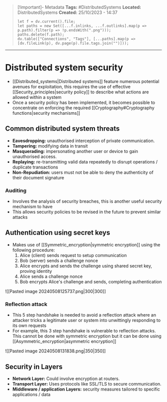 > [!important]- Metadata
> **Tags:** #DistributedSystems 
> **Located:** DistributedSystems
> **Created:** 25/10/2023 - 14:37
> ```dataviewjs
> let f = dv.current().file;
> let paths = new Set([...f.inlinks, ...f.outlinks].map(p => p.path).filter(p => !p.endsWith(".png")));
> paths.delete(f.path);
> dv.table(["Connections", "Tags"], [...paths].map(p => [dv.fileLink(p), dv.page(p).file.tags.join("")]));
> ```

___
# Distributed system security
- [[Distributed_systems|Distributed systems]] feature numerous potential avenues for exploitation, this requires the use of effective [[Security_principles|security policy]] to describe what actions are allowed within a system
- Once a security policy has been implemented, it becomes possible to concentrate on enforcing the required [[Cryptography#Cryptography functions|security mechanisms]]


## Common distributed system threats
-  **Eavesdropping:** unauthorised interception of private communication.
-  **Tampering:** modifying data in transit
-  **Masquerading:** impersonating another user or device to gain unauthorised access.
-  **Replaying:** re-transmitting valid data repeatedly to disrupt operations \/ duplicate transactions 
- **Non-Repudiation:** users must not be able to deny the authenticity of their document signature 

### Auditing
- Involves the analysis of security breaches, this is another useful security mechanism to have 
- This allows security policies to be revised in the future to prevent similar attacks 


## Authentication using secret keys
- Makes use of [[Symmetric_encryption|symmetric encryption]] using the following procedure:
	1. Alice (client) sends request to setup communication 
	2. Bob (server) sends a challenge nonce 
	3. Alice encrypts and sends the challenge using shared secret key, proving identity
	4. Alice sends a challenge nonce 
	5. Bob encrypts Alice's challenge and sends, completing authentication 

![[Pasted image 20240508125737.png|300|300]]


### Reflection attack
- This 5 step handshake is needed to avoid a reflection attack where an attacker tricks a legitimate user or system into unwittingly responding to its own requests
- For example, this 3 step handshake is vulnerable to reflection attacks. This cannot be done with symmetric encryption but it can be done using [[Asymmetric_encryption|asymmetric encryption]]

![[Pasted image 20240508131838.png|350|350]]


## Security in Layers

- **Network Layer:** Could involve encryption at routers.
- **Transport Layer:** Uses protocols like SSL/TLS to secure communication.
- **Middleware / application Layers:** security measures tailored to specific applications / data
